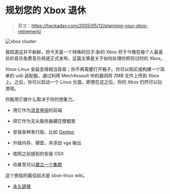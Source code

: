 # 规划您的 Xbox 退休

> 原文：<https://hackaday.com/2005/05/12/planning-your-xbox-retirement/>

![xbox cluster](img/0f7043a5307af8d291b01181077a304d.png)

我知道这并不新鲜，但今天是一个特殊的日子:新的 Xbox 将于今晚在每个人最喜欢的音乐免费音乐频道正式发布。这篇文章是关于如何处理你即将过时的 Xbox。

Xbox-Linux 安装变得相当容易；你不再需要打开箱子。你可以购买或构建一个简单的 usb 适配器，通过利用 MechAssault 中的漏洞将 2MB 文件上传到 Xbox 上。之后，你可以启动一个 Linux 光盘。即使在这之后，你的 Xbox 仍然可以玩游戏。

你能用它做什么取决于你的想象力。

*   用它作为[流言电视](http://mythtv.org/)的前端

*   把它作为无头服务器藏在壁橱里

*   安装各种发行版，比如 [Gentoo](http://www.gentoo.org/)

*   升级内存、硬盘，并添加 vga 输出

*   按照之前提到的安装 OSX

*   你甚至可以[建立一个集群](http://www.anandtech.com/linux/showdoc.aspx?i=2271&p=1)

这个旅程的最佳起点是 xbox-linux wiki。

*   [永久链接](http://www.xbox-linux.org/)